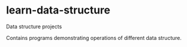 # learn-data-structure
Data structure projects

Contains programs demonstrating operations of different data structure.
